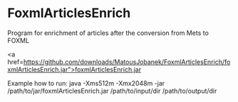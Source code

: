 FoxmlArticlesEnrich
====

Program for enrichment of articles after the conversion from Mets to FOXML

<a href=https://github.com/downloads/MatousJobanek/FoxmlArticlesEnrich/foxmlArticlesEnrich.jar">foxmlArticlesEnrich.jar</a> 

Example how to run: 
java -Xms512m -Xmx2048m -jar /path/to/jar/foxmlArticlesEnrich.jar /path/to/input/dir /path/to/output/dir
